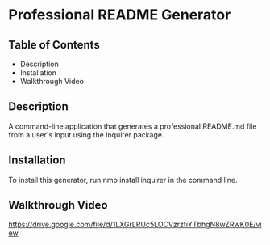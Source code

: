 # Professional README Generator

## Table of Contents
 - Description 
 - Installation 
 - Walkthrough Video

## Description 
A command-line application that generates a professional README.md file from a user's input using the Inquirer package.

## Installation 
To install this generator, run nmp install inquirer in the command line. 

## Walkthrough Video

https://drive.google.com/file/d/1LXGrLRUc5LOCVzrztiYTbhgN8wZRwK0E/view 



